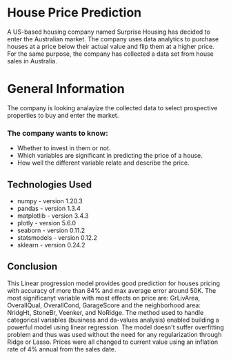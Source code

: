 # House Price Prediction
A US-based housing company named Surprise Housing has decided to enter the Australian market. The company uses data analytics to purchase houses at a price below their actual value and flip them at a higher price. For the same purpose, the company has collected a data set from house sales in Australia. 

# General Information
The company is looking analayize the collected data to select prospective properties to buy and enter the market.

### The company wants to know:
- Whether to invest in them or not.
- Which variables are significant in predicting the price of a house.
- How well the different variable relate and describe the price.

## Technologies Used
- numpy - version 1.20.3
- pandas - version 1.3.4
- matplotlib - version 3.4.3
- plotly - version 5.6.0
- seaborn - version 0.11.2
- statsmodels - version 0.12.2
- sklearn - version 0.24.2


## Conclusion
This Linear progression model provides good prediction for houses pricing with accuracy of more than 84% and max average error around 50K.
The most significanyt variable with most effects on price are: GrLivArea, OverallQual, OverallCond, GarageScore and the neighborhood area: NridgHt, StoneBr, Veenker, and NoRidge.
The method used to handle categorical variables (business and da-values analysis) enabled building a powerful model using linear regression. The model doesn't suffer overfitting problem and thus was used without the need for any regularization through Ridge or Lasso.
Prices were all changed to current value using an inflation rate of 4% annual from the sales date.
